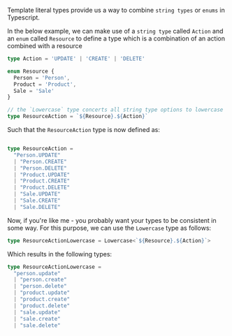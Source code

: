 Template literal types provide us a way to combine `string types` or `enums` in Typescript. 

In the below example, we can make use of a `string type` called `Action` and an `enum` called `Resource` to define a type which is a combination of an action combined with a resource

```ts
type Action = 'UPDATE' | 'CREATE' | 'DELETE'

enum Resource {
  Person = 'Person',
  Product = 'Product',
  Sale = 'Sale'
}

// the `Lowercase` type concerts all string type options to lowercase
type ResourceAction = `${Resource}.${Action}`
```

Such that the `ResourceAction` type is now defined as:

```ts

type ResourceAction = 
  "Person.UPDATE" 
  | "Person.CREATE" 
  | "Person.DELETE" 
  | "Product.UPDATE" 
  | "Product.CREATE" 
  | "Product.DELETE" 
  | "Sale.UPDATE" 
  | "Sale.CREATE" 
  | "Sale.DELETE"
```

Now, if you're like me - you probably want your types to be consistent in some way. For this purpose, we can use the `Lowercase` type as follows:

```ts
type ResourceActionLowercase = Lowercase<`${Resource}.${Action}`>
```

Which results in the following types:

```ts
type ResourceActionLowercase = 
  "person.update" 
  | "person.create" 
  | "person.delete" 
  | "product.update" 
  | "product.create" 
  | "product.delete" 
  | "sale.update" 
  | "sale.create" 
  | "sale.delete"
```
